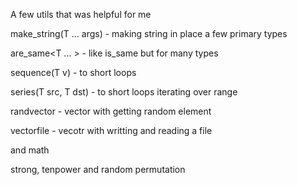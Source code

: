 A few utils that was helpful for me

make_string(T ... args)	- making string in place a few primary types

are_same<T ... >	- like is_same but for many types
  
sequence(T v)		- to short loops

series(T src, T dst)	- to short loops iterating over range 

randvector<T>		- vector with getting random element
  
vectorfile<T>		- vecotr with writting and reading a file

and math

strong, tenpower and random permutation
